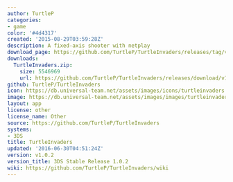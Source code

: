 ```yaml
---
author: TurtleP
categories:
- game
color: '#4d4317'
created: '2015-08-29T03:59:28Z'
description: A fixed-axis shooter with netplay
download_page: https://github.com/TurtleP/TurtleInvaders/releases/tag/v1.0.2
downloads:
  TurtleInvaders.zip:
    size: 5546969
    url: https://github.com/TurtleP/TurtleInvaders/releases/download/v1.0.2/TurtleInvaders.zip
github: TurtleP/TurtleInvaders
icon: https://db.universal-team.net/assets/images/icons/turtleinvaders.png
image: https://db.universal-team.net/assets/images/images/turtleinvaders.png
layout: app
license: other
license_name: Other
source: https://github.com/TurtleP/TurtleInvaders
systems:
- 3DS
title: TurtleInvaders
updated: '2016-06-30T04:51:24Z'
version: v1.0.2
version_title: 3DS Stable Release 1.0.2
wiki: https://github.com/TurtleP/TurtleInvaders/wiki
---
```

